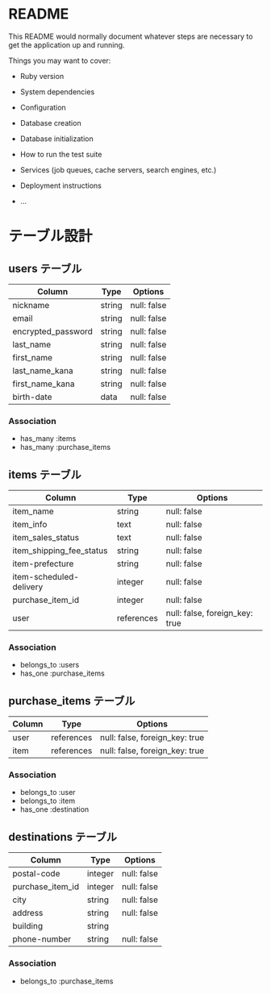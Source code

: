 # README

This README would normally document whatever steps are necessary to get the
application up and running.

Things you may want to cover:

* Ruby version

* System dependencies

* Configuration

* Database creation

* Database initialization

* How to run the test suite

* Services (job queues, cache servers, search engines, etc.)

* Deployment instructions

* ...


# テーブル設計

## users テーブル

| Column             | Type   | Options     |
| ------------------ | ------ | ----------- |
| nickname           | string | null: false |
| email              | string | null: false |
| encrypted_password | string | null: false |
| last_name          | string | null: false |
| first_name         | string | null: false |
| last_name_kana     | string | null: false |
| first_name_kana    | string | null: false |
| birth-date         | data   | null: false |

### Association

- has_many :items
- has_many :purchase_items

## items テーブル

| Column                   | Type       | Options                        |
| ------------------------ | ---------- | ------------------------------ |
| item_name                | string     | null: false                    |
| item_info                | text       | null: false                    |
| item_sales_status        | text       | null: false                    |
| item_shipping_fee_status | string     | null: false                    |
| item-prefecture          | string     | null: false                    |
| item-scheduled-delivery  | integer    | null: false                    |
| purchase_item_id         | integer    | null: false                    |
| user                     | references | null: false, foreign_key: true |

### Association

- belongs_to :users
- has_one :purchase_items

## purchase_items テーブル

| Column       | Type       | Options                        |
| ------------ | ---------- | ------------------------------ |
| user         | references | null: false, foreign_key: true |
| item         | references | null: false, foreign_key: true |

### Association

- belongs_to :user
- belongs_to :item
- has_one :destination

## destinations テーブル

| Column           | Type       | Options                        |
| ---------------- | ---------- | ------------------------------ |
| postal-code      | integer    | null: false                    |
| purchase_item_id | integer    | null: false                    |
| city             | string     | null: false                    |
| address          | string     | null: false                    |
| building         | string     |                                |
| phone-number     | string     | null: false                    |

### Association

- belongs_to :purchase_items